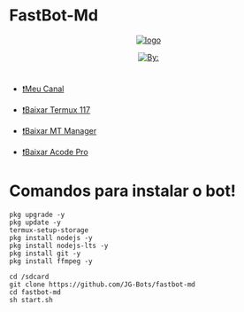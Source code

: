 # FastBot-Md

<p align="center">
<a href=""><img src="https://telegra.ph/file/9c32eec30672e061c5847.jpg" alt="logo" border="0"><a>

<p align="center">
<a href="https://github.com/JG-Bots/fastbot-md"><img title="By:" src="https://img.shields.io/badge/By-JG Bots :]-red.svg?style=for-the-badge&logo=github" /></a>
<h4 align="center">

#
- [❗Meu Canal](https://youtube.com/channel/UC6Nvd3QgM0j1_ebNF4OC84g)

- [❗Baixar Termux 117](https://www.mediafire.com/download/cp2pfgs8w5rgpl7)

- [❗Baixar MT Manager](https://www.mediafire.com/file/0vm0v0qcfvjq2u6/MT+Manager_2.10.4-beta.apk/file)

- [❗Baixar Acode Pro](https://www.mediafire.com/file/39o3dijk4tqyk2f/Acode_base.apk/file)

# Comandos para instalar o bot!

```
pkg upgrade -y
pkg update -y
termux-setup-storage
pkg install nodejs -y
pkg install nodejs-lts -y
pkg install git -y
pkg install ffmpeg -y

cd /sdcard
git clone https://github.com/JG-Bots/fastbot-md
cd fastbot-md
sh start.sh
```
